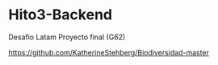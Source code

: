 # Hito3-Backend
Desafio Latam Proyecto final (G62)

https://github.com/KatherineStehberg/Biodiversidad-master